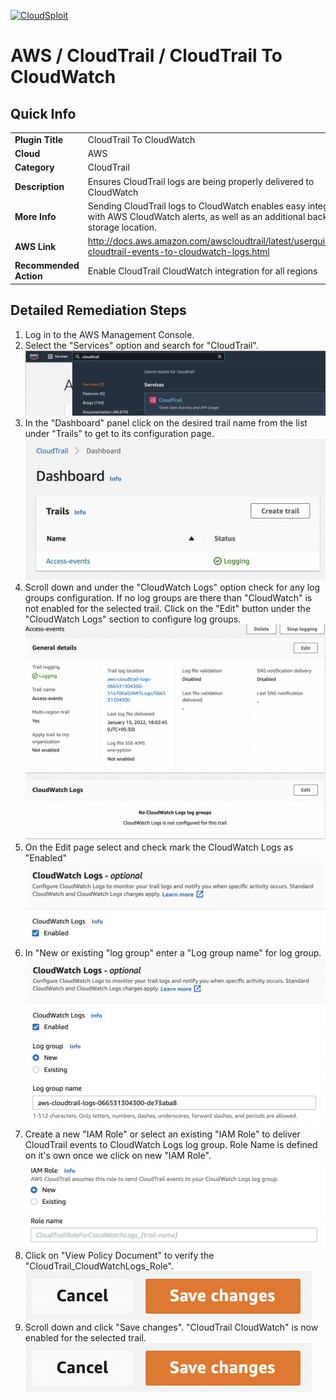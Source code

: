 [![CloudSploit](https://cloudsploit.com/img/logo-new-big-text-100.png "CloudSploit")](https://cloudsploit.com)

# AWS / CloudTrail / CloudTrail To CloudWatch

## Quick Info

| | |
|-|-|
| **Plugin Title** | CloudTrail To CloudWatch |
| **Cloud** | AWS |
| **Category** | CloudTrail |
| **Description** | Ensures CloudTrail logs are being properly delivered to CloudWatch |
| **More Info** | Sending CloudTrail logs to CloudWatch enables easy integration with AWS CloudWatch alerts, as well as an additional backup log storage location. |
| **AWS Link** | http://docs.aws.amazon.com/awscloudtrail/latest/userguide/send-cloudtrail-events-to-cloudwatch-logs.html |
| **Recommended Action** | Enable CloudTrail CloudWatch integration for all regions |

## Detailed Remediation Steps
1. Log in to the AWS Management Console.
2. Select the "Services" option and search for "CloudTrail".</br><img src="/resources/aws/cloudtrail/cloudtrail-to-cloudwatch/step2.png"/>
3. In the "Dashboard" panel click on the desired trail name from the list under "Trails" to get to its configuration page.</br> <img src="/resources/aws/cloudtrail/cloudtrail-to-cloudwatch/step3.png"/>
4. Scroll down and under the "CloudWatch Logs" option check for any log groups configuration. If no log groups are there than "CloudWatch" is not enabled for the selected trail. Click on the "Edit" button under the "CloudWatch Logs" section to configure log groups. </br><img src="/resources/aws/cloudtrail/cloudtrail-to-cloudwatch/step4.png"/>
5. On the Edit page select and check mark the CloudWatch Logs as "Enabled" </br><img src="/resources/aws/cloudtrail/cloudtrail-to-cloudwatch/step5.png"/>
6. In "New or existing "log group" enter a "Log group name" for log group. </br><img src="/resources/aws/cloudtrail/cloudtrail-to-cloudwatch/step6.png"/>
7. Create a new "IAM Role" or select an existing "IAM Role" to deliver CloudTrail events to CloudWatch Logs log group. Role Name is defined on it's own once we click on new "IAM Role". </br><img src="/resources/aws/cloudtrail/cloudtrail-to-cloudwatch/step7.png"/>
8. Click on "View Policy Document" to verify the "CloudTrail_CloudWatchLogs_Role".</br> <img src="/resources/aws/cloudtrail/cloudtrail-to-cloudwatch/step9.png"/>
9. Scroll down and click "Save changes". "CloudTrail CloudWatch" is now enabled for the selected trail.</br><img src="/resources/aws/cloudtrail/cloudtrail-to-cloudwatch/step9.png"/>
